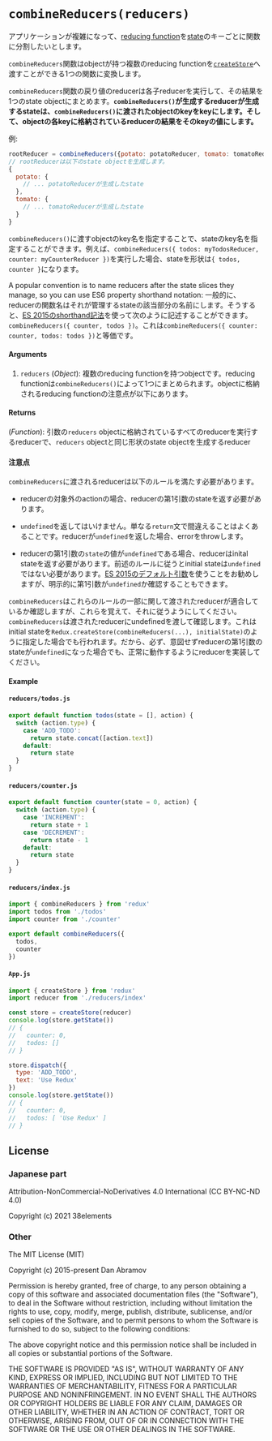 # `combineReducers(reducers)`

アプリケーションが複雑になって、[reducing function](https://japanese-document.github.io/redux/glossary.html#reducer)を[state](https://japanese-document.github.io/redux/glossary.html#state)のキーごとに関数に分割したいとします。

`combineReducers`関数はobjectが持つ複数のreducing functionを[`createStore`](https://redux.js.org/api/createstore)へ渡すことができる1つの関数に変換します。

`combineReducers`関数の戻り値のreducerは各子reducerを実行して、その結果を1つのstate objectにまとめます。**`combineReducers()`が生成するreducerが生成するstateは、`combineReducers()`に渡されたobjectのkeyをkeyにします。そして、objectの各keyに格納されているreducerの結果をそのkeyの値にします。**

例:

```js
rootReducer = combineReducers({potato: potatoReducer, tomato: tomatoReducer})
// rootReducerは以下のstate objectを生成します。
{
  potato: {
    // ... potatoReducerが生成したstate
  },
  tomato: {
    // ... tomatoReducerが生成したstate
  }
}
```

`combineReducers()`に渡すobjectのkey名を指定することで、stateのkey名を指定することができます。例えば、`combineReducers({ todos: myTodosReducer, counter: myCounterReducer })`を実行した場合、stateを形状は`{ todos, counter }`になります。

A popular convention is to name reducers after the state slices they manage, so you can use ES6 property shorthand notation:
一般的に、reducerの関数名はそれが管理するstateの該当部分の名前にします。そうすると、[ES 2015のshorthand記法](https://developer.mozilla.org/ja/docs/Web/JavaScript/Reference/Operators/Object_initializer#new_notations_in_ecmascript_2015)を使って次のように記述することができます。
`combineReducers({ counter, todos })`。これは`combineReducers({ counter: counter, todos: todos })`と等価です。

#### Arguments

1. `reducers` (_Object_): 複数のreducing functionを持つobjectです。reducing functionは`combineReducers()`によって1つにまとめられます。objectに格納されるreducing functionの注意点が以下にあります。

#### Returns

(_Function_): 引数の`reducers` objectに格納されているすべてのreducerを実行するreducerで、`reducers` objectと同じ形状のstate objectを生成するreducer

#### 注意点

`combineReducers`に渡されるreducerは以下のルールを満たす必要があります。

- reducerの対象外のactionの場合、reducerの第1引数のstateを返す必要があります。

- `undefined`を返してはいけません。単なる`return`文で間違えることはよくあることです。reducerが`undefined`を返した場合、errorをthrowします。

- reducerの第1引数の`state`の値が`undefined`である場合、reducerはinital stateを返す必要があります。前述のルールに従うとinitial stateは`undefined`ではない必要があります。[ES 2015のデフォルト引数](https://developer.mozilla.org/ja/docs/Web/JavaScript/Reference/Functions/Default_parameters)を使うことをお勧めしますが、明示的に第1引数が`undefined`か確認することもできます。

`combineReducers`はこれらのルールの一部に関して渡されたreducerが適合しているか確認しますが、これらを覚えて、それに従うようにしてください。`combineReducers`は渡されたreducerにundefinedを渡して確認します。これはinitial stateを`Redux.createStore(combineReducers(...), initialState)`のように指定した場合でも行われます。だから、必ず、意図せずreducerの第1引数のstateが`undefined`になった場合でも、正常に動作するようにreducerを実装してください。

#### Example

#### `reducers/todos.js`

```js
export default function todos(state = [], action) {
  switch (action.type) {
    case 'ADD_TODO':
      return state.concat([action.text])
    default:
      return state
  }
}
```

#### `reducers/counter.js`

```js
export default function counter(state = 0, action) {
  switch (action.type) {
    case 'INCREMENT':
      return state + 1
    case 'DECREMENT':
      return state - 1
    default:
      return state
  }
}
```

#### `reducers/index.js`

```js
import { combineReducers } from 'redux'
import todos from './todos'
import counter from './counter'

export default combineReducers({
  todos,
  counter
})
```

#### `App.js`

```js
import { createStore } from 'redux'
import reducer from './reducers/index'

const store = createStore(reducer)
console.log(store.getState())
// {
//   counter: 0,
//   todos: []
// }

store.dispatch({
  type: 'ADD_TODO',
  text: 'Use Redux'
})
console.log(store.getState())
// {
//   counter: 0,
//   todos: [ 'Use Redux' ]
// }
```

## License

### Japanese part

Attribution-NonCommercial-NoDerivatives 4.0 International (CC BY-NC-ND 4.0)

Copyright (c) 2021 38elements

### Other

The MIT License (MIT)

Copyright (c) 2015-present Dan Abramov

Permission is hereby granted, free of charge, to any person obtaining a copy of this software and associated documentation files (the "Software"), to deal in the Software without restriction, including without limitation the rights to use, copy, modify, merge, publish, distribute, sublicense, and/or sell copies of the Software, and to permit persons to whom the Software is furnished to do so, subject to the following conditions:

The above copyright notice and this permission notice shall be included in all copies or substantial portions of the Software.

THE SOFTWARE IS PROVIDED "AS IS", WITHOUT WARRANTY OF ANY KIND, EXPRESS OR IMPLIED, INCLUDING BUT NOT LIMITED TO THE WARRANTIES OF MERCHANTABILITY, FITNESS FOR A PARTICULAR PURPOSE AND NONINFRINGEMENT. IN NO EVENT SHALL THE AUTHORS OR COPYRIGHT HOLDERS BE LIABLE FOR ANY CLAIM, DAMAGES OR OTHER LIABILITY, WHETHER IN AN ACTION OF CONTRACT, TORT OR OTHERWISE, ARISING FROM, OUT OF OR IN CONNECTION WITH THE SOFTWARE OR THE USE OR OTHER DEALINGS IN THE SOFTWARE.
